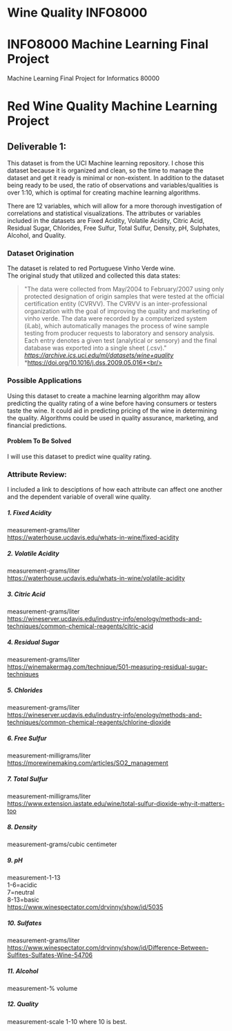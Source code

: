 # Wine Quality INFO8000
# INFO8000 Machine Learning Final Project
Machine Learning Final Project for Informatics 80000
# Red Wine Quality Machine Learning Project
## Deliverable 1:
This dataset is from the UCI Machine learning repository. I chose this dataset because it is organized and clean, so the time to manage the dataset and get it ready is minimal or non-existent. In addition to the dataset being ready to be used, the ratio of observations and variables/qualities is over 1:10, which is optimal for creating machine learning algorithms.

There are 12 variables, which will allow for a more thorough investigation of correlations and statistical visualizations.
The attributes or variables included in the datasets are Fixed Acidity, Volatile Acidity, Citric Acid, Residual Sugar, Chlorides, Free Sulfur, Total Sulfur, Density, pH, Sulphates, Alcohol, and Quality.
### Dataset Origination
The dataset is related to red Portuguese Vinho Verde wine.<br/>
The original study that utilized and collected this data states:
>"The data were collected from May/2004 to February/2007 using only protected designation of origin samples that were tested at the official certification entity (CVRVV). The CVRVV is an inter-professional organization with the goal of improving the quality and marketing of vinho verde. The data were recorded by a computerized system (iLab), which automatically manages the process of wine sample testing from producer requests to laboratory and sensory analysis. Each entry denotes a given test (analytical or sensory) and the final database was exported into a single sheet (.csv)."<br/>
*https://archive.ics.uci.edu/ml/datasets/wine+quality* <br/>
*https://doi.org/10.1016/j.dss.2009.05.016*<br/>
### Possible Applications
Using this dataset to create a machine learning algorithm may allow predicting the quality rating of a wine before having consumers or testers taste the wine. It could aid in predicting pricing of the wine in determining the quality. Algorithms could be used in quality assurance, marketing, and financial predictions.
#### Problem To Be Solved
I will use this dataset to predict wine quality rating.
### Attribute Review:
I included a link to desciptions of how each attribute can affect one another and the dependent variable of overall wine quality.

##### 1. Fixed Acidity
measurement-grams/liter <br/>
   https://waterhouse.ucdavis.edu/whats-in-wine/fixed-acidity <br/>
##### 2. Volatile Acidity
measurement-grams/liter <br/>
   https://waterhouse.ucdavis.edu/whats-in-wine/volatile-acidity <br/>
##### 3. Citric Acid
measurement-grams/liter<br/>
https://wineserver.ucdavis.edu/industry-info/enology/methods-and-techniques/common-chemical-reagents/citric-acid <br/>
##### 4. Residual Sugar
measurement-grams/liter <br/>
https://winemakermag.com/technique/501-measuring-residual-sugar-techniques<br/>
##### 5. Chlorides
measurement-grams/liter <br/>
https://wineserver.ucdavis.edu/industry-info/enology/methods-and-techniques/common-chemical-reagents/chlorine-dioxide <br/>
##### 6. Free Sulfur
measurement-milligrams/liter <br/>
https://morewinemaking.com/articles/SO2_management <br/>
##### 7. Total Sulfur
measurement-milligrams/liter <br/>
https://www.extension.iastate.edu/wine/total-sulfur-dioxide-why-it-matters-too <br/>
##### 8. Density
measurement-grams/cubic centimeter <br/>
##### 9. pH
measurement-1-13 <br/>
1-6=acidic <br/>
7=neutral<br/>
8-13=basic<br/>
https://www.winespectator.com/drvinny/show/id/5035 <br/>
##### 10. Sulfates
measurement-grams/liter <br/>
https://www.winespectator.com/drvinny/show/id/Difference-Between-Sulfites-Sulfates-Wine-54706 <br/>
##### 11. Alcohol
measurement-% volume <br/>
##### 12. Quality
measurement-scale 1-10  where 10 is best. <br/>
